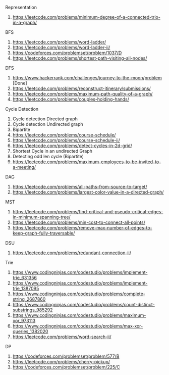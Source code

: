 Representation 
1. https://leetcode.com/problems/minimum-degree-of-a-connected-trio-in-a-graph/

BFS
1. https://leetcode.com/problems/word-ladder/
2. https://leetcode.com/problems/word-ladder-ii/
3. https://codeforces.com/problemset/problem/1037/D
4. https://leetcode.com/problems/shortest-path-visiting-all-nodes/

DFS
1. https://www.hackerrank.com/challenges/journey-to-the-moon/problem   [Done]
2. https://leetcode.com/problems/reconstruct-itinerary/submissions/
3. https://leetcode.com/problems/maximum-path-quality-of-a-graph/
4. https://leetcode.com/problems/couples-holding-hands/


Cycle Detection
1. Cycle detection Directed graph
2. Cycle detection Undirected graph 
3. Bipartite
4. https://leetcode.com/problems/course-schedule/
5. https://leetcode.com/problems/course-schedule-ii/
6. https://leetcode.com/problems/detect-cycles-in-2d-grid/
7. Shortest Cycle in an undirected Graph
8. Detecting odd len cycle (Bipartite)
9. https://leetcode.com/problems/maximum-employees-to-be-invited-to-a-meeting/


DAG
1. https://leetcode.com/problems/all-paths-from-source-to-target/
2. https://leetcode.com/problems/largest-color-value-in-a-directed-graph/


MST
1. https://leetcode.com/problems/find-critical-and-pseudo-critical-edges-in-minimum-spanning-tree/
2. https://leetcode.com/problems/min-cost-to-connect-all-points/
3. https://leetcode.com/problems/remove-max-number-of-edges-to-keep-graph-fully-traversable/

DSU
1. https://leetcode.com/problems/redundant-connection-ii/



Trie
1. https://www.codingninjas.com/codestudio/problems/implement-trie_631356
2. https://www.codingninjas.com/codestudio/problems/implement-trie_1387095
3. https://www.codingninjas.com/codestudio/problems/complete-string_2687860
4. https://www.codingninjas.com/codestudio/problems/count-distinct-substrings_985292
5. https://www.codingninjas.com/codestudio/problems/maximum-xor_973113
6. https://www.codingninjas.com/codestudio/problems/max-xor-queries_1382020
7. https://leetcode.com/problems/word-search-ii/

DP 
1. https://codeforces.com/problemset/problem/577/B
2. https://leetcode.com/problems/cherry-pickup/
3. https://codeforces.com/problemset/problem/225/C


